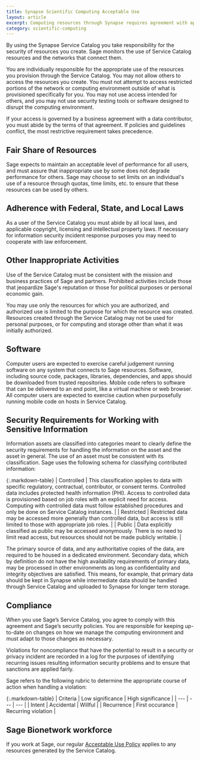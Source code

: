 ```yaml
---
title: Synapse Scientific Computing Acceptable Use
layout: article
excerpt: Computing resources through Synapse requires agreement with appropriate use
category: scientific-computing
---
```


By using the Synapse Service Catalog you take responsibility for the security of resources you create. Sage monitors the use of Service Catalog resources and the networks that connect them.

You are individually responsible for the appropriate use of the resources you provision through the Service Catalog. You may not allow others to access the resources you create. You must not attempt to access restricted portions of the network or computing environment outside of what is provisioned specifically for you. You may not use access intended for others, and you may not use security testing tools or software designed to disrupt the computing environment.

If your access is governed by a business agreement with a data contributor, you must abide by the terms of that agreement. If policies and guidelines conflict, the most restrictive requirement takes precedence.

## Fair Share of Resources
Sage expects  to maintain an acceptable level of performance for all users, and must assure that inappropriate use by some does not degrade performance for others. Sage may choose to set limits on an individual's use of a resource through quotas, time limits, etc. to ensure that these resources can be used by others.

## Adherence with Federal, State, and Local Laws
As a user of the Service Catalog you must abide by all local laws, and applicable copyright, licensing and intellectual property laws. If necessary for information security incident response purposes you may need to cooperate with law enforcement.

## Other Inappropriate Activities
Use of the Service Catalog must be consistent with the mission and business practices of Sage and partners. Prohibited activities include those that jeopardize Sage's reputation or those for political purposes or personal economic gain.

You may use only the resources for which you are authorized, and authorized use is limited to the purpose for which the resource was created. Resources created through the Service Catalog may not be used for personal purposes, or for computing and storage other than what it was initially authorized. 
## Software
Computer users are expected to exercise careful judgement running software on any system that connects to Sage resources. Software, including source code, packages, libraries, dependencies, and apps should be downloaded from trusted repositories. Mobile code refers to software that can be delivered to an end point, like a virtual machine or web browser. All computer users are expected to exercise caution when purposefully running mobile code on hosts in Service Catalog.

## Security Requirements for Working with Sensitive Information
Information assets are classified into categories meant to clearly define the security requirements for handling the information on the asset and the asset in general. The use of an asset must be consistent with its classification. Sage uses the following schema for classifying contributed information:

{:.markdown-table}
| Controlled | This classification applies to data with specific regulatory, contractual, contributor, or consent terms. Controlled data includes protected health information (PHI). Access to controlled data is provisioned based on job roles with an explicit need for access. Computing with controlled data must follow established procedures and only be done on Service Catalog instances. |
| Restricted | Restricted data may be accessed more generally than controlled data, but access is still limited to those with appropriate job roles. |
| Public | Data explicitly classified as public may be accessed anonymously. There is no need to limit read access, but resources should not be made publicly writable. |

The primary source of data, and any  authoritative copies of the data, are required to be housed in a dedicated environment. Secondary data, which by definition do not have the high availability requirements of primary data, may be processed in other environments as long as confidentiality and integrity objectives are satisfied. This means, for example, that primary data should be kept in Synapse while intermediate data should be handled through Service Catalog and uploaded to Synapse for longer term storage.

## Compliance
When you use Sage’s Service Catalog, you agree to comply with this agreement and Sage’s security policies. You are responsible for keeping up-to-date on changes on how we manage the computing environment and must adapt to those changes as necessary.

Violations for noncompliance that have the potential to result in a security or privacy incident are recorded in a log for the purposes of identifying recurring issues resulting information security problems and to ensure that sanctions are applied fairly. 

Sage refers to the following rubric to determine the appropriate course of action when handling a violation:

{:.markdown-table}
| Criteria | Low significance | High significance |
| --- | --- | --- |
| Intent | Accidental | Willful |
| Recurrence | First occurance | Recurring violation |

## Sage Bionetwork workforce
If you work at Sage, our regular [Acceptable Use Policy](https://sites.google.com/sagebase.org/intranet/how-to/it) applies to any resources generated by the Service Catalog.
